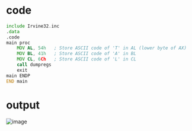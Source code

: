 # code
``` asm
include Irvine32.inc
.data
.code
main proc
	MOV AL, 54h   ; Store ASCII code of 'T' in AL (lower byte of AX)
	MOV BL, 41h   ; Store ASCII code of 'A' in BL
	MOV CL, 6Ch   ; Store ASCII code of 'L' in CL
	call dumpregs
	exit
main ENDP
END main
```
# output
![image](https://github.com/user-attachments/assets/a78d678d-3334-4ee7-b663-d76b3c184662)
